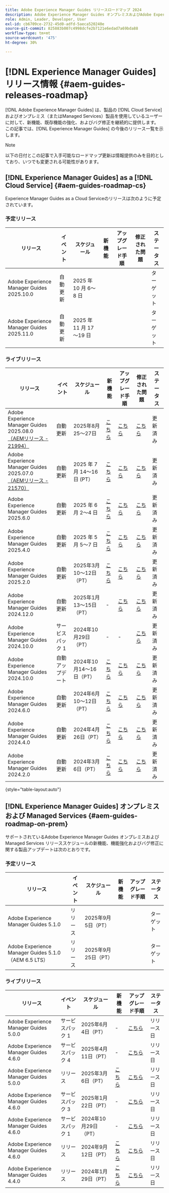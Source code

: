 ```yaml
---
title: Adobe Experience Manager Guides リリースロードマップ 2024
description: Adobe Experience Manager Guides オンプレミスおよびAdobe Experience Manager Guides as a Cloud Serviceのライブリリースと今後のリリースについて説明します
role: Admin, Leader, Developer, User
exl-id: cb6709ce-2732-45d0-adfd-5aeca520240e
source-git-commit: 825883b007c4998dcfe2b7121e6edad7a69bda88
workflow-type: tm+mt
source-wordcount: '475'
ht-degree: 30%

---
```


# [!DNL Experience Manager Guides] リリース情報 {#aem-guides-releases-roadmap}

[!DNL Adobe Experience Manager Guides] は、製品の [!DNL Cloud Service] およびオンプレミス（またはManaged Services）製品を使用しているユーザーに対して、新機能、既存機能の強化、およびバグ修正を継続的に提供します。 この記事では、[!DNL Experience Manager Guides] の今後のリリース一覧を示します。

>[!NOTE]
>
>以下の日付とこの記事で入手可能なロードマップ更新は情報提供のみを目的としており、いつでも変更される可能性があります。

## [!DNL Experience Manager Guides] as a [!DNL Cloud Service] {#aem-guides-roadmap-cs}

Experience Manager Guides as a Cloud Serviceのリリースは次のように予定されています。

### 予定リリース


| リリース | イベント | スケジュール | 新機能 | アップグレード手順 | 修正された問題 | ステータス |
|---|---|---|---|---|---|---|
| Adobe Experience Manager Guides 2025.10.0 | 自動更新 | 2025 年 10 月 6～8 日 |  |  |  | ターゲット |
| Adobe Experience Manager Guides 2025.11.0 | 自動更新 | 2025 年 11 月 17～19 日 |  |  |  | ターゲット |

### ライブリリース

| リリース | イベント | スケジュール | 新機能 | アップグレード手順 | 修正された問題 | ステータス |
|---|---|---|---|---|---|---|
| Adobe Experience Manager Guides 2025.08.0 <br> [ （AEMリリース - 21994） ](https://experienceleague.adobe.com/ja/docs/experience-manager-cloud-service/content/release-notes/maintenance/latest) | 自動更新 | 2025年8月25～27日 | [ こちら ](whats-new-2025-08-0.md) | [ こちら ](upgrade-instructions-2025-08-0.md) | [ こちら ](fixed-issues-2025-08-0.md) | 更新済み |
| Adobe Experience Manager Guides 2025.07.0 <br> [ （AEMリリース - 21570） ](https://experienceleague.adobe.com/ja/docs/experience-manager-cloud-service/content/release-notes/maintenance/2025/2025-7-0?lang=en#21570) | 自動更新 | 2025 年 7 月 14～16 日  (PT） | [ こちら ](whats-new-2025-07-0.md) | [ こちら ](upgrade-instructions-2025-07-0.md) | [ こちら ](fixed-issues-2025-07-0.md) | 更新済み |
| Adobe Experience Manager Guides 2025.6.0 | 自動更新 | 2025 年 6 月 2～4 日 | [ こちら ](whats-new-2025-06-0.md) | [ こちら ](upgrade-instructions-2025-06-0.md) | [ こちら ](fixed-issues-2025-06-0.md) | 更新済み |
| Adobe Experience Manager Guides 2025.4.0 | 自動更新 | 2025 年 5 月 5～7 日 | [ こちら ](whats-new-2025-04-0.md) | [ こちら ](upgrade-instructions-2025-04-0.md) | [ こちら ](fixed-issues-2025-04-0.md) | 更新済み |
| Adobe Experience Manager Guides 2025.2.0 | 自動更新 | 2025年3月10～12日（PT） | [ こちら ](whats-new-2025-02-0.md) | [ こちら ](upgrade-instructions-2025-02-0.md) | [ こちら ](fixed-issues-2025-02-0.md) | 更新済み |
| Adobe Experience Manager Guides 2024.12.0 | 自動更新 | 2025年1月13～15日（PT） | - | [ こちら ](upgrade-instructions-2024-12-0.md) | [ こちら ](fixed-issues-2024-12-0.md) | 更新済み |
| Adobe Experience Manager Guides 2024.10.0 | サービスパック 1 | 2024年10月29日（PT） | - | - | [ こちら ](fixed-issues-2024-10-0-sp1.md) | 更新済み |
| Adobe Experience Manager Guides 2024.10.0 | 自動アップデート | 2024年10月14～16日（PT） | [ こちら ](whats-new-2024-10-0.md) | [ こちら ](upgrade-instructions-2024-10-0.md) | [ こちら ](fixed-issues-2024-10-0.md) | 更新済み |
| Adobe Experience Manager Guides 2024.6.0 | 自動更新 | 2024年6月10～12日（PT） | [ こちら ](whats-new-2024-06-0.md) | [ こちら ](upgrade-instructions-2024-06-0.md) | [ こちら ](fixed-issues-2024-06-0.md) | 更新済み |
| Adobe Experience Manager Guides 2024.4.0 | 自動更新 | 2024年4月26日（PT） | [ こちら ](whats-new-2024-04-0.md) | [ こちら ](upgrade-instructions-2024-04-0.md) | [ こちら ](fixed-issues-2024-04-0.md) | 更新済み |
| Adobe Experience Manager Guides 2024.2.0 | 自動更新 | 2024年3月6日（PT） | [ こちら ](whats-new-2024-2-0.md) | [ こちら ](upgrade-instructions-2024-2-0.md) | [ こちら ](fixed-issues-2024-2-0.md) | 更新済み |

{style="table-layout:auto"}



## [!DNL Experience Manager Guides] オンプレミスおよび Managed Services {#aem-guides-roadmap-on-prem}

サポートされているAdobe Experience Manager Guides オンプレミスおよびManaged Services リリーススケジュールの新機能、機能強化およびバグ修正に関する製品アップデートは次のとおりです。

### 予定リリース

| リリース | イベント | スケジュール | 新機能 | アップグレード手順 | ステータス |
|---|---|---|---|---|---|
| Adobe Experience Manager Guides 5.1.0 | リリース | 2025年9月5日（PT） |  |  | ターゲット |
| Adobe Experience Manager Guides 5.1.0 （AEM 6.5 LTS） | リリース | 2025年9月25日（PT） |  |  | ターゲット |

### ライブリリース

| リリース | イベント | スケジュール | 新機能 | アップグレード手順 | ステータス |
|---|---|---|---|---|---|
| Adobe Experience Manager Guides 5.0.0 | サービスパック 1 | 2025年6月4日（PT） | - | [ こちら ](upgrade-instructions-5-0-0-sp1.md) | リリース日 |
| Adobe Experience Manager Guides 4.6.0 | サービスパック 4 | 2025年4月11日（PT） | - | [ こちら ](upgrade-instructions-4-6-0-sp4.md) | リリース日 |
| Adobe Experience Manager Guides 5.0.0 | リリース | 2025年3月6日（PT） | [ こちら ](whats-new-5-0-0.md) | [ こちら ](upgrade-instructions-5-0-0.md) | リリース日 |
| Adobe Experience Manager Guides 4.6.0 | サービスパック 3 | 2025年1月22日（PT） | - | [ こちら ](upgrade-instructions-4-6-0-sp2.md) | リリース日 |
| Adobe Experience Manager Guides 4.6.0 | サービスパック 1 | 2024年10月29日（PT） | - | [ こちら ](upgrade-instructions-4-6-0-sp1.md) | リリース日 |
| Adobe Experience Manager Guides 4.6.0 | リリース | 2024年9月12日（PT） | [ こちら ](whats-new-4-6.md) | [ こちら ](upgrade-instructions-4-6-0.md) | リリース日 |
| Adobe Experience Manager Guides 4.4.0 | リリース | 2024年1月29日（PT） | [ こちら ](whats-new-4-4.md) | [ こちら ](upgrade-instructions-4-4.md) | リリース日 |



